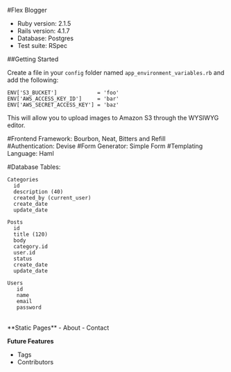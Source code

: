 #Flex Blogger

* Ruby version: 2.1.5
* Rails version: 4.1.7
* Database:  Postgres
* Test suite:  RSpec

##Getting Started

Create a file in your `config` folder named `app_environment_variables.rb` and add the following:
```
ENV['S3_BUCKET']             = 'foo'
ENV['AWS_ACCESS_KEY_ID']     = 'bar'
ENV['AWS_SECRET_ACCESS_KEY'] = 'baz'
```
This will allow you to upload images to Amazon S3 through the WYSIWYG editor.

#Frontend Framework: Bourbon, Neat, Bitters and Refill<br>
#Authentication: Devise
#Form Generator: Simple Form
#Templating Language: Haml

#Database Tables:
```
Categories
  id
  description (40)
  created_by (current_user)
  create_date
  update_date

Posts
  id
  title (120)
  body
  category.id
  user.id
  status
  create_date
  update_date

Users
   id
   name
   email
   password
```
<br>
**Static Pages**
-  About
-  Contact

**Future Features**
* Tags
* Contributors
